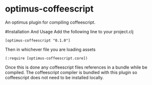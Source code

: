 # optimus-coffeescript

An optimus plugin for compiling coffeescript.

#Installation And Usage
Add the following line to your project.clj

    [optimus-coffeescript "0.1.0"]

Then in whichever file you are loading assets

    (:require [optimus-coffeescript.core])

Once this is done any coffeescript files references in a bundle while be compiled. The coffeescript compiler is bundled with this plugin so coffeescript does not need to be installed locally.


